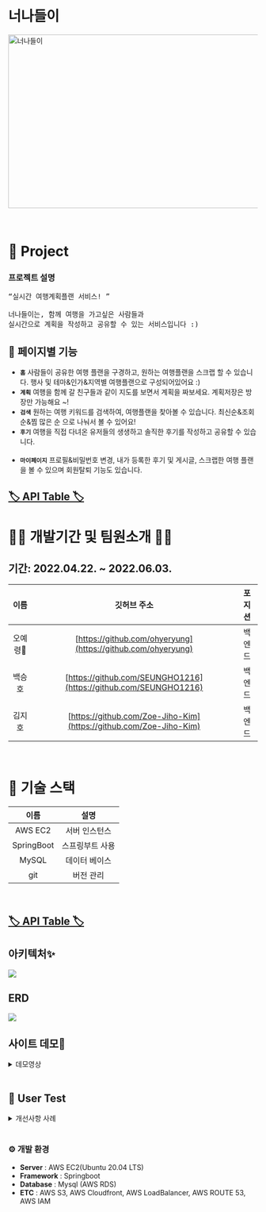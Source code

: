 # 너나들이

<a href="https://neonaduri.com"> <img alt="너나들이" src="https://user-images.githubusercontent.com/100130070/171794135-f0527617-b95b-47c6-8b1a-117b073c5e99.png" width="550" height="350"> </a>

<br>

# 🥨 Project

### 프로젝트 설명

<pre>“실시간 여행계획플랜 서비스! ”

너나들이는, 함께 여행을 가고싶은 사람들과 
실시간으로 계획을 작성하고 공유할 수 있는 서비스입니다 :)</pre>


## 📌 페이지별 기능

- **`홈`**
  사람들이 공유한 여행 플랜을 구경하고, 원하는 여행플랜을 스크랩 할 수 있습니다.
  행사 및 테마&인가&지역별 여행플랜으로 구성되어있어요 :)
  <br>
- **`계획`**
  여행을 함께 갈 친구들과 같이 지도를 보면서 계획을 짜보세요.
  계획저장은 방장만 가능해요 ~!
  <br>
- **`검색`**
  원하는 여행 키워드를 검색하여, 여행플랜을 찾아볼 수 있습니다.
  최신순&조회순&찜 많은 순 으로 나눠서 볼 수 있어요!
  <br>
- **`후기`**
  여행을 직접 다녀온 유저들의 생생하고 솔직한 후기를 작성하고 공유할 수 있습니다.  
  <br>
- **`마이페이지`**
  프로필&비밀번호 변경, 내가 등록한 후기 및 게시글, 스크랩한 여행 플랜을 볼 수 있으며
  회원탈퇴 기능도 있습니다.

## [🏷 API Table 🏷](https://fuchsia-guardian-8bc.notion.site/ed2c26a96a034d5bb70fba989f6b6a3f?v=10575f3fec604347a877af7dfd36cb27)


# 👩‍💻 개발기간 및 팀원소개 👨‍💻
## 기간: 2022.04.22. ~ 2022.06.03.


|  이름   |                           깃허브 주소                            | 포지션 |
|:-----:|:--------------------------------------------------------------: | :----: |
| 오예령🔰 |  [https://github.com/ohyeryung](https://github.com/ohyeryung)  | 백엔드 |
|  백승호  |   [https://github.com/SEUNGHO1216](https://github.com/SEUNGHO1216)    | 백엔드 |
|  김지호  | [https://github.com/Zoe-Jiho-Kim](https://github.com/Zoe-Jiho-Kim) | 백엔드 |

<br>

# 🔨 기술 스택

|     이름     |        설명        |
|:----------:|:----------------:|
|  AWS EC2   |     서버 인스턴스      |
| SpringBoot |     스프링부트 사용     |
|   MySQL    |     데이터 베이스      |
|    git     |      버전 관리       |


<br>

## [🏷 API Table 🏷](https://fuchsia-guardian-8bc.notion.site/ed2c26a96a034d5bb70fba989f6b6a3f?v=10575f3fec604347a877af7dfd36cb27)


## 아키텍처✨

<img src="https://user-images.githubusercontent.com/89297158/171176309-a0918a08-0596-43da-810e-e1b9737e98d0.png"/>

## ERD

<img src="https://user-images.githubusercontent.com/89297158/171332401-36a1c418-717f-4271-bc75-8199f05dc0c3.png" />

<br>

## 사이트 데모🎥

<details>

<summary>데모영상</summary>

|메인페이지|계획세우기|실시간 기능| 
|:---:|:---:|:---:| 
|<img src="https://user-images.githubusercontent.com/89297158/171185593-a9a75922-30e1-4c4b-854c-27bc61d9ce40.gif" width="250"/>|<img src="https://user-images.githubusercontent.com/89297158/171189957-4dc456e4-4a72-48a8-a9ca-5fd68037d558.gif" width="250"/>|<img src="https://user-images.githubusercontent.com/89297158/171189232-4fc38d69-ded8-4e67-a39e-dcf211a6433b.gif" width="250"/>|
|검색(무한스크롤)|상세페이지|댓글|
|<img src="https://user-images.githubusercontent.com/89297158/171191609-19a1e6e8-f755-441a-99cc-2b70923e5843.gif" width="250"/>|<img src="https://user-images.githubusercontent.com/89297158/171192659-be36af5c-429a-4e7a-92a4-4d66fdb02b12.gif" width="250"/>|<img src="https://user-images.githubusercontent.com/89297158/171195102-6c9f3639-c061-4db2-8ef8-a4076f9280ef.gif" width="250"/>|
|회원가입|로그인|마이페이지|
|<img src="https://user-images.githubusercontent.com/89297158/171347275-8a500aef-240d-40c1-957c-9bcb3b804e6b.gif" width="250"/>|<img src="https://user-images.githubusercontent.com/89297158/171183020-e364b78b-1aec-4f0f-9481-0348554f1066.gif" width="250"/>|<img src="https://user-images.githubusercontent.com/89297158/171401291-539ca8f1-5fb1-42c7-abe2-a6dd09eebb76.gif" width="250"/>|
</details>

<br>


## 📢 User Test

<details markdown="2">
<summary>개선사항 사례</summary>

#### ✏️ "실시간으로 공유되는 부분을 모르겠어요,,,"

> 여행계획 세우는 페이지 내, 각 장소에 따른 메모 작성시
>
> 해당 textarea를 활성화

#### ✏️ "검색기능에 필터링 추가해주세요! "

> 최신순을 default로 설정하고, 조회수 순, 찜 순 3가지로 필터링기능 추가

</details>

<br>

### ⚙️ 개발 환경
- **Server** : AWS EC2(Ubuntu 20.04 LTS)
- **Framework** : Springboot
- **Database** : Mysql (AWS RDS)
- **ETC** : AWS S3, AWS Cloudfront, AWS LoadBalancer, AWS ROUTE 53, AWS IAM
